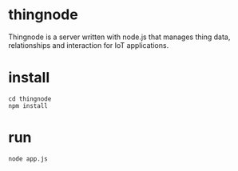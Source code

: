thingnode
=========

Thingnode is a server written with node.js that manages thing data, relationships and interaction for IoT applications.

install
=======

    cd thingnode
    npm install
    
run
===

    node app.js

